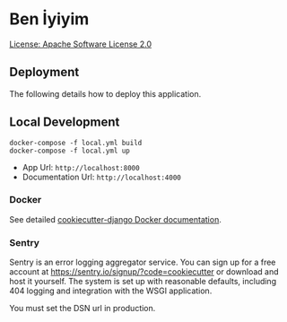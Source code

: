 # Ben İyiyim

[License: Apache Software License 2.0](https://github.com/acikkaynak/ben-iyiyim/blob/main/LICENSE)

## Deployment

The following details how to deploy this application.

## Local Development

```commandline
docker-compose -f local.yml build
docker-compose -f local.yml up
```
* App Url: `http://localhost:8000`
* Documentation Url: `http://localhost:4000`

### Docker

See detailed [cookiecutter-django Docker documentation](http://cookiecutter-django.readthedocs.io/en/latest/deployment-with-docker.html).

### Sentry

Sentry is an error logging aggregator service. You can sign up for a free account at <https://sentry.io/signup/?code=cookiecutter> or download and host it yourself.
The system is set up with reasonable defaults, including 404 logging and integration with the WSGI application.

You must set the DSN url in production.
